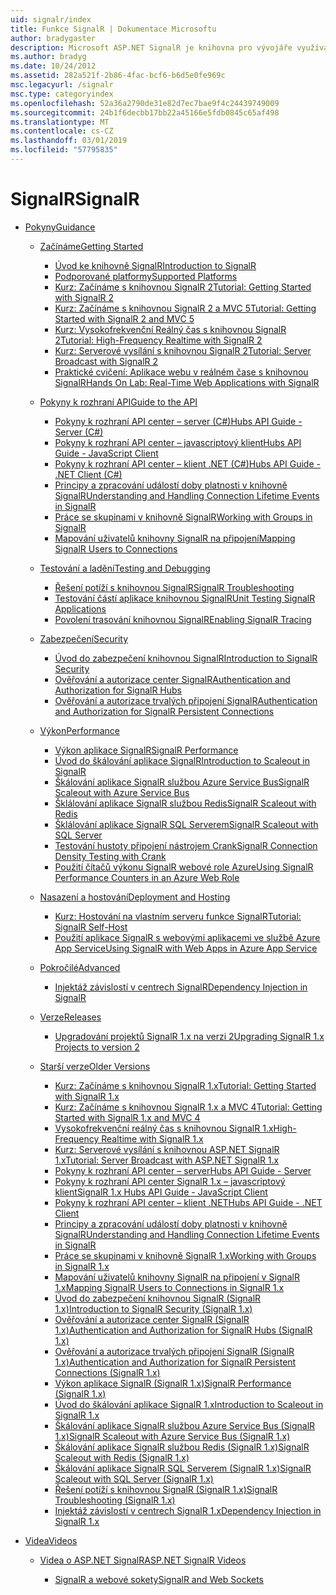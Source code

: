 ```yaml
---
uid: signalr/index
title: Funkce SignalR | Dokumentace Microsoftu
author: bradygaster
description: Microsoft ASP.NET SignalR je knihovna pro vývojáře využívající technologii ASP.NET, která zjednodušuje proces přidávání funkce webu v reálném čase do aplikací.
ms.author: bradyg
ms.date: 10/24/2012
ms.assetid: 282a521f-2b86-4fac-bcf6-b6d5e0fe969c
msc.legacyurl: /signalr
msc.type: categoryindex
ms.openlocfilehash: 52a36a2790de31e82d7ec7bae9f4c24439749009
ms.sourcegitcommit: 24b1f6decbb17bb22a45166e5fdb0845c65af498
ms.translationtype: MT
ms.contentlocale: cs-CZ
ms.lasthandoff: 03/01/2019
ms.locfileid: "57795835"
---
```

<a name="signalr"></a><span data-ttu-id="8d6a5-103">SignalR</span><span class="sxs-lookup"><span data-stu-id="8d6a5-103">SignalR</span></span>
====================
- [<span data-ttu-id="8d6a5-104">Pokyny</span><span class="sxs-lookup"><span data-stu-id="8d6a5-104">Guidance</span></span>](overview/index.md)

    - [<span data-ttu-id="8d6a5-105">Začínáme</span><span class="sxs-lookup"><span data-stu-id="8d6a5-105">Getting Started</span></span>](overview/getting-started/index.md)

        - [<span data-ttu-id="8d6a5-106">Úvod ke knihovně SignalR</span><span class="sxs-lookup"><span data-stu-id="8d6a5-106">Introduction to SignalR</span></span>](overview/getting-started/introduction-to-signalr.md)
        - [<span data-ttu-id="8d6a5-107">Podporované platformy</span><span class="sxs-lookup"><span data-stu-id="8d6a5-107">Supported Platforms</span></span>](overview/getting-started/supported-platforms.md)
        - [<span data-ttu-id="8d6a5-108">Kurz: Začínáme s knihovnou SignalR 2</span><span class="sxs-lookup"><span data-stu-id="8d6a5-108">Tutorial: Getting Started with SignalR 2</span></span>](overview/getting-started/tutorial-getting-started-with-signalr.md)
        - [<span data-ttu-id="8d6a5-109">Kurz: Začínáme s knihovnou SignalR 2 a MVC 5</span><span class="sxs-lookup"><span data-stu-id="8d6a5-109">Tutorial: Getting Started with SignalR 2 and MVC 5</span></span>](overview/getting-started/tutorial-getting-started-with-signalr-and-mvc.md)
        - [<span data-ttu-id="8d6a5-110">Kurz: Vysokofrekvenční Reálný čas s knihovnou SignalR 2</span><span class="sxs-lookup"><span data-stu-id="8d6a5-110">Tutorial: High-Frequency Realtime with SignalR 2</span></span>](overview/getting-started/tutorial-high-frequency-realtime-with-signalr.md)
        - [<span data-ttu-id="8d6a5-111">Kurz: Serverové vysílání s knihovnou SignalR 2</span><span class="sxs-lookup"><span data-stu-id="8d6a5-111">Tutorial: Server Broadcast with SignalR 2</span></span>](overview/getting-started/tutorial-server-broadcast-with-signalr.md)
        - [<span data-ttu-id="8d6a5-112">Praktické cvičení: Aplikace webu v reálném čase s knihovnou SignalR</span><span class="sxs-lookup"><span data-stu-id="8d6a5-112">Hands On Lab: Real-Time Web Applications with SignalR</span></span>](overview/getting-started/real-time-web-applications-with-signalr.md)
    - [<span data-ttu-id="8d6a5-113">Pokyny k rozhraní API</span><span class="sxs-lookup"><span data-stu-id="8d6a5-113">Guide to the API</span></span>](overview/guide-to-the-api/index.md)

        - [<span data-ttu-id="8d6a5-114">Pokyny k rozhraní API center – server (C#)</span><span class="sxs-lookup"><span data-stu-id="8d6a5-114">Hubs API Guide - Server (C#)</span></span>](overview/guide-to-the-api/hubs-api-guide-server.md)
        - [<span data-ttu-id="8d6a5-115">Pokyny k rozhraní API center – javascriptový klient</span><span class="sxs-lookup"><span data-stu-id="8d6a5-115">Hubs API Guide - JavaScript Client</span></span>](overview/guide-to-the-api/hubs-api-guide-javascript-client.md)
        - [<span data-ttu-id="8d6a5-116">Pokyny k rozhraní API center – klient .NET (C#)</span><span class="sxs-lookup"><span data-stu-id="8d6a5-116">Hubs API Guide - .NET Client (C#)</span></span>](overview/guide-to-the-api/hubs-api-guide-net-client.md)
        - [<span data-ttu-id="8d6a5-117">Principy a zpracování událostí doby platnosti v knihovně SignalR</span><span class="sxs-lookup"><span data-stu-id="8d6a5-117">Understanding and Handling Connection Lifetime Events in SignalR</span></span>](overview/guide-to-the-api/handling-connection-lifetime-events.md)
        - [<span data-ttu-id="8d6a5-118">Práce se skupinami v knihovně SignalR</span><span class="sxs-lookup"><span data-stu-id="8d6a5-118">Working with Groups in SignalR</span></span>](overview/guide-to-the-api/working-with-groups.md)
        - [<span data-ttu-id="8d6a5-119">Mapování uživatelů knihovny SignalR na připojení</span><span class="sxs-lookup"><span data-stu-id="8d6a5-119">Mapping SignalR Users to Connections</span></span>](overview/guide-to-the-api/mapping-users-to-connections.md)
    - [<span data-ttu-id="8d6a5-120">Testování a ladění</span><span class="sxs-lookup"><span data-stu-id="8d6a5-120">Testing and Debugging</span></span>](overview/testing-and-debugging/index.md)

        - [<span data-ttu-id="8d6a5-121">Řešení potíží s knihovnou SignalR</span><span class="sxs-lookup"><span data-stu-id="8d6a5-121">SignalR Troubleshooting</span></span>](overview/testing-and-debugging/troubleshooting.md)
        - [<span data-ttu-id="8d6a5-122">Testování částí aplikace knihovnou SignalR</span><span class="sxs-lookup"><span data-stu-id="8d6a5-122">Unit Testing SignalR Applications</span></span>](overview/testing-and-debugging/unit-testing-signalr-applications.md)
        - [<span data-ttu-id="8d6a5-123">Povolení trasování knihovnou SignalR</span><span class="sxs-lookup"><span data-stu-id="8d6a5-123">Enabling SignalR Tracing</span></span>](overview/testing-and-debugging/enabling-signalr-tracing.md)
    - [<span data-ttu-id="8d6a5-124">Zabezpečení</span><span class="sxs-lookup"><span data-stu-id="8d6a5-124">Security</span></span>](overview/security/index.md)

        - [<span data-ttu-id="8d6a5-125">Úvod do zabezpečení knihovnou SignalR</span><span class="sxs-lookup"><span data-stu-id="8d6a5-125">Introduction to SignalR Security</span></span>](overview/security/introduction-to-security.md)
        - [<span data-ttu-id="8d6a5-126">Ověřování a autorizace center SignalR</span><span class="sxs-lookup"><span data-stu-id="8d6a5-126">Authentication and Authorization for SignalR Hubs</span></span>](overview/security/hub-authorization.md)
        - [<span data-ttu-id="8d6a5-127">Ověřování a autorizace trvalých připojení SignalR</span><span class="sxs-lookup"><span data-stu-id="8d6a5-127">Authentication and Authorization for SignalR Persistent Connections</span></span>](overview/security/persistent-connection-authorization.md)
    - [<span data-ttu-id="8d6a5-128">Výkon</span><span class="sxs-lookup"><span data-stu-id="8d6a5-128">Performance</span></span>](overview/performance/index.md)

        - [<span data-ttu-id="8d6a5-129">Výkon aplikace SignalR</span><span class="sxs-lookup"><span data-stu-id="8d6a5-129">SignalR Performance</span></span>](overview/performance/signalr-performance.md)
        - [<span data-ttu-id="8d6a5-130">Úvod do škálování aplikace SignalR</span><span class="sxs-lookup"><span data-stu-id="8d6a5-130">Introduction to Scaleout in SignalR</span></span>](overview/performance/scaleout-in-signalr.md)
        - [<span data-ttu-id="8d6a5-131">Škálování aplikace SignalR službou Azure Service Bus</span><span class="sxs-lookup"><span data-stu-id="8d6a5-131">SignalR Scaleout with Azure Service Bus</span></span>](overview/performance/scaleout-with-windows-azure-service-bus.md)
        - [<span data-ttu-id="8d6a5-132">Šklálování aplikace SignalR službou Redis</span><span class="sxs-lookup"><span data-stu-id="8d6a5-132">SignalR Scaleout with Redis</span></span>](overview/performance/scaleout-with-redis.md)
        - [<span data-ttu-id="8d6a5-133">Šklálování aplikace SignalR SQL Serverem</span><span class="sxs-lookup"><span data-stu-id="8d6a5-133">SignalR Scaleout with SQL Server</span></span>](overview/performance/scaleout-with-sql-server.md)
        - [<span data-ttu-id="8d6a5-134">Testování hustoty připojení nástrojem Crank</span><span class="sxs-lookup"><span data-stu-id="8d6a5-134">SignalR Connection Density Testing with Crank</span></span>](overview/performance/signalr-connection-density-testing-with-crank.md)
        - [<span data-ttu-id="8d6a5-135">Použití čítačů výkonu SignalR webové role Azure</span><span class="sxs-lookup"><span data-stu-id="8d6a5-135">Using SignalR Performance Counters in an Azure Web Role</span></span>](overview/performance/using-signalr-performance-counters-in-an-azure-web-role.md)
    - [<span data-ttu-id="8d6a5-136">Nasazení a hostování</span><span class="sxs-lookup"><span data-stu-id="8d6a5-136">Deployment and Hosting</span></span>](overview/deployment/index.md)

        - [<span data-ttu-id="8d6a5-137">Kurz: Hostování na vlastním serveru funkce SignalR</span><span class="sxs-lookup"><span data-stu-id="8d6a5-137">Tutorial: SignalR Self-Host</span></span>](overview/deployment/tutorial-signalr-self-host.md)
        - [<span data-ttu-id="8d6a5-138">Použití aplikace SignalR s webovými aplikacemi ve službě Azure App Service</span><span class="sxs-lookup"><span data-stu-id="8d6a5-138">Using SignalR with Web Apps in Azure App Service</span></span>](overview/deployment/using-signalr-with-azure-web-sites.md)
    - [<span data-ttu-id="8d6a5-139">Pokročilé</span><span class="sxs-lookup"><span data-stu-id="8d6a5-139">Advanced</span></span>](overview/advanced/index.md)

        - [<span data-ttu-id="8d6a5-140">Injektáž závislostí v centrech SignalR</span><span class="sxs-lookup"><span data-stu-id="8d6a5-140">Dependency Injection in SignalR</span></span>](overview/advanced/dependency-injection.md)
    - [<span data-ttu-id="8d6a5-141">Verze</span><span class="sxs-lookup"><span data-stu-id="8d6a5-141">Releases</span></span>](overview/releases/index.md)

        - [<span data-ttu-id="8d6a5-142">Upgradování projektů SignalR 1.x na verzi 2</span><span class="sxs-lookup"><span data-stu-id="8d6a5-142">Upgrading SignalR 1.x Projects to version 2</span></span>](overview/releases/upgrading-signalr-1x-projects-to-20.md)
    - [<span data-ttu-id="8d6a5-143">Starší verze</span><span class="sxs-lookup"><span data-stu-id="8d6a5-143">Older Versions</span></span>](overview/older-versions/index.md)

        - [<span data-ttu-id="8d6a5-144">Kurz: Začínáme s knihovnou SignalR 1.x</span><span class="sxs-lookup"><span data-stu-id="8d6a5-144">Tutorial: Getting Started with SignalR 1.x</span></span>](overview/older-versions/tutorial-getting-started-with-signalr.md)
        - [<span data-ttu-id="8d6a5-145">Kurz: Začínáme s knihovnou SignalR 1.x a MVC 4</span><span class="sxs-lookup"><span data-stu-id="8d6a5-145">Tutorial: Getting Started with SignalR 1.x and MVC 4</span></span>](overview/older-versions/tutorial-getting-started-with-signalr-and-mvc-4.md)
        - [<span data-ttu-id="8d6a5-146">Vysokofrekvenční reálný čas s knihovnou SignalR 1.x</span><span class="sxs-lookup"><span data-stu-id="8d6a5-146">High-Frequency Realtime with SignalR 1.x</span></span>](overview/older-versions/tutorial-high-frequency-realtime-with-signalr.md)
        - [<span data-ttu-id="8d6a5-147">Kurz: Serverové vysílání s knihovnou ASP.NET SignalR 1.x</span><span class="sxs-lookup"><span data-stu-id="8d6a5-147">Tutorial: Server Broadcast with ASP.NET SignalR 1.x</span></span>](overview/older-versions/tutorial-server-broadcast-with-aspnet-signalr.md)
        - [<span data-ttu-id="8d6a5-148">Pokyny k rozhraní API center – server</span><span class="sxs-lookup"><span data-stu-id="8d6a5-148">Hubs API Guide - Server</span></span>](overview/older-versions/signalr-1x-hubs-api-guide-server.md)
        - [<span data-ttu-id="8d6a5-149">Pokyny k rozhraní API center SignalR 1.x – javascriptový klient</span><span class="sxs-lookup"><span data-stu-id="8d6a5-149">SignalR 1.x Hubs API Guide - JavaScript Client</span></span>](overview/older-versions/signalr-1x-hubs-api-guide-javascript-client.md)
        - [<span data-ttu-id="8d6a5-150">Pokyny k rozhraní API center – klient .NET</span><span class="sxs-lookup"><span data-stu-id="8d6a5-150">Hubs API Guide - .NET Client</span></span>](overview/older-versions/signalr-1x-hubs-api-guide-net-client.md)
        - [<span data-ttu-id="8d6a5-151">Principy a zpracování událostí doby platnosti v knihovně SignalR</span><span class="sxs-lookup"><span data-stu-id="8d6a5-151">Understanding and Handling Connection Lifetime Events in SignalR</span></span>](overview/older-versions/handling-connection-lifetime-events.md)
        - [<span data-ttu-id="8d6a5-152">Práce se skupinami v knihovně SignalR 1.x</span><span class="sxs-lookup"><span data-stu-id="8d6a5-152">Working with Groups in SignalR 1.x</span></span>](overview/older-versions/working-with-groups.md)
        - [<span data-ttu-id="8d6a5-153">Mapování uživatelů knihovny SignalR na připojení v SignalR 1.x</span><span class="sxs-lookup"><span data-stu-id="8d6a5-153">Mapping SignalR Users to Connections in SignalR 1.x</span></span>](overview/older-versions/mapping-users-to-connections.md)
        - [<span data-ttu-id="8d6a5-154">Úvod do zabezpečení knihovnou SignalR (SignalR 1.x)</span><span class="sxs-lookup"><span data-stu-id="8d6a5-154">Introduction to SignalR Security (SignalR 1.x)</span></span>](overview/older-versions/introduction-to-security.md)
        - [<span data-ttu-id="8d6a5-155">Ověřování a autorizace center SignalR (SignalR 1.x)</span><span class="sxs-lookup"><span data-stu-id="8d6a5-155">Authentication and Authorization for SignalR Hubs (SignalR 1.x)</span></span>](overview/older-versions/hub-authorization.md)
        - [<span data-ttu-id="8d6a5-156">Ověřování a autorizace trvalých připojení SignalR (SignalR 1.x)</span><span class="sxs-lookup"><span data-stu-id="8d6a5-156">Authentication and Authorization for SignalR Persistent Connections (SignalR 1.x)</span></span>](overview/older-versions/persistent-connection-authorization.md)
        - [<span data-ttu-id="8d6a5-157">Výkon aplikace SignalR (SignalR 1.x)</span><span class="sxs-lookup"><span data-stu-id="8d6a5-157">SignalR Performance (SignalR 1.x)</span></span>](overview/older-versions/signalr-performance.md)
        - [<span data-ttu-id="8d6a5-158">Úvod do škálování aplikace SignalR 1.x</span><span class="sxs-lookup"><span data-stu-id="8d6a5-158">Introduction to Scaleout in SignalR 1.x</span></span>](overview/older-versions/scaleout-in-signalr.md)
        - [<span data-ttu-id="8d6a5-159">Škálování aplikace SignalR službou Azure Service Bus (SignalR 1.x)</span><span class="sxs-lookup"><span data-stu-id="8d6a5-159">SignalR Scaleout with Azure Service Bus (SignalR 1.x)</span></span>](overview/older-versions/scaleout-with-windows-azure-service-bus.md)
        - [<span data-ttu-id="8d6a5-160">Škálování aplikace SignalR službou Redis (SignalR 1.x)</span><span class="sxs-lookup"><span data-stu-id="8d6a5-160">SignalR Scaleout with Redis (SignalR 1.x)</span></span>](overview/older-versions/scaleout-with-redis.md)
        - [<span data-ttu-id="8d6a5-161">Škálování aplikace SignalR SQL Serverem (SignalR 1.x)</span><span class="sxs-lookup"><span data-stu-id="8d6a5-161">SignalR Scaleout with SQL Server (SignalR 1.x)</span></span>](overview/older-versions/scaleout-with-sql-server.md)
        - [<span data-ttu-id="8d6a5-162">Řešení potíží s knihovnou SignalR (SignalR 1.x)</span><span class="sxs-lookup"><span data-stu-id="8d6a5-162">SignalR Troubleshooting (SignalR 1.x)</span></span>](overview/older-versions/troubleshooting.md)
        - [<span data-ttu-id="8d6a5-163">Injektáž závislostí v centrech SignalR 1.x</span><span class="sxs-lookup"><span data-stu-id="8d6a5-163">Dependency Injection in SignalR 1.x</span></span>](overview/older-versions/dependency-injection.md)
- [<span data-ttu-id="8d6a5-164">Videa</span><span class="sxs-lookup"><span data-stu-id="8d6a5-164">Videos</span></span>](videos/index.md)

    - [<span data-ttu-id="8d6a5-165">Videa o ASP.NET SignalR</span><span class="sxs-lookup"><span data-stu-id="8d6a5-165">ASP.NET SignalR Videos</span></span>](videos/getting-started/index.md)

        - [<span data-ttu-id="8d6a5-166">SignalR a webové sokety</span><span class="sxs-lookup"><span data-stu-id="8d6a5-166">SignalR and Web Sockets</span></span>](videos/getting-started/signalr-and-web-sockets.md)
